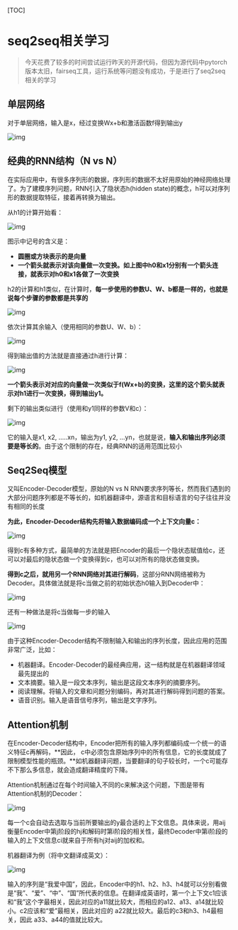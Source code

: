 [TOC]

# seq2seq相关学习

> 今天花费了较多的时间尝试运行昨天的开源代码，但因为源代码中pytorch版本太旧，fairseq工具，运行系统等问题没有成功，于是进行了seq2seq相关的学习

## 单层网络

对于单层网络，输入是x，经过变换Wx+b和激活函数f得到输出y

![img](https://pic1.zhimg.com/v2-da9ac1b5e3f91086fd06e6173fed1580_b.jpg)

## 经典的RNN结构（N vs N）

在实际应用中，有很多序列形的数据，序列形的数据不太好用原始的神经网络处理了。为了建模序列问题，RNN引入了隐状态h(hidden state)的概念，h可以对序列形的数据提取特征，接着再转换为输出。

从h1的计算开始看：

![img](https://pic1.zhimg.com/v2-a5f8bc30bcc2d9eba7470810cb362850_b.jpg)

图示中记号的含义是：

- **圆圈或方块表示的是向量**
- **一个箭头就表示对该向量做一次变换。如上图中h0和x1分别有一个箭头连接，就表示对h0和x1各做了一次变换**

h2的计算和h1类似，在计算时，**每一步使用的参数U、W、b都是一样的，也就是说每个步骤的参数都是共享的**

![img](https://pic3.zhimg.com/v2-74d7ac80ca83165092579932920d0ffe_b.jpg)

依次计算其余输入（使用相同的参数U、W、b）：

![img](https://pic2.zhimg.com/v2-bc9759f8c642208a0f8514ccd0260b31_b.jpg)

得到输出值的方法就是直接通过h进行计算：

![img](https://pic1.zhimg.com/v2-9f3a921d0d5c1313afa58bd3ef53af48_b.jpg)

**一个箭头表示对对应的向量做一次类似于f(Wx+b)的变换，这里的这个箭头就表示对h1进行一次变换，得到输出y1。**

剩下的输出类似进行（使用和y1同样的参数V和c）：

![img](https://pic2.zhimg.com/v2-629abbab0d5cc871db396f17e9c58631_b.jpg)

它的输入是x1, x2, .....xn，输出为y1, y2, ...yn，也就是说，**输入和输出序列必须要是等长的**。由于这个限制的存在，经典RNN的适用范围比较小

## Seq2Seq模型

又叫Encoder-Decoder模型，原始的N vs N RNN要求序列等长，然而我们遇到的大部分问题序列都是不等长的，如机器翻译中，源语言和目标语言的句子往往并没有相同的长度

**为此，Encoder-Decoder结构先将输入数据编码成一个上下文向量c：**

![img](https://pic2.zhimg.com/v2-03aaa7754bb9992858a05bb9668631a9_b.jpg)

得到c有多种方式，最简单的方法就是把Encoder的最后一个隐状态赋值给c，还可以对最后的隐状态做一个变换得到c，也可以对所有的隐状态做变换。

**得到c之后，就用另一个RNN网络对其进行解码**，这部分RNN网络被称为Decoder。具体做法就是将c当做之前的初始状态h0输入到Decoder中：

![img](https://pic4.zhimg.com/v2-77e8a977fc3d43bec8b05633dc52ff9f_b.jpg)

还有一种做法是将c当做每一步的输入

![img](https://pic4.zhimg.com/v2-e0fbb46d897400a384873fc100c442db_b.jpg)

由于这种Encoder-Decoder结构不限制输入和输出的序列长度，因此应用的范围非常广泛，比如：

- 机器翻译。Encoder-Decoder的最经典应用，这一结构就是在机器翻译领域最先提出的
- 文本摘要。输入是一段文本序列，输出是这段文本序列的摘要序列。
- 阅读理解。将输入的文章和问题分别编码，再对其进行解码得到问题的答案。
- 语音识别。输入是语音信号序列，输出是文字序列。

## Attention机制

在Encoder-Decoder结构中，Encoder把所有的输入序列都编码成一个统一的语义特征c再解码，**因此， c中必须包含原始序列中的所有信息，它的长度就成了限制模型性能的瓶颈。**如机器翻译问题，当要翻译的句子较长时，一个c可能存不下那么多信息，就会造成翻译精度的下降。

Attention机制通过在每个时间输入不同的c来解决这个问题，下图是带有Attention机制的Decoder：

![img](https://pic2.zhimg.com/80/v2-8da16d429d33b0f2705e47af98e66579_hd.jpg)

每一个c会自动去选取与当前所要输出的y最合适的上下文信息。具体来说，用aij衡量Encoder中第j阶段的hj和解码时第i阶段的相关性，最终Decoder中第i阶段的输入的上下文信息ci就来自于所有hj对aij的加权和。

机器翻译为例（将中文翻译成英文）：

![img](https://pic1.zhimg.com/80/v2-d266bf48a1d77e7e4db607978574c9fc_hd.jpg)

输入的序列是“我爱中国”，因此，Encoder中的h1、h2、h3、h4就可以分别看做是“我”、“爱”、“中”、“国”所代表的信息。在翻译成英语时，第一个上下文c1应该和“我”这个字最相关，因此对应的a11就比较大，而相应的a12、a13、a14就比较小。c2应该和“爱”最相关，因此对应的 a22就比较大。最后的c3和h3、h4最相关，因此 a33、a44的值就比较大。





